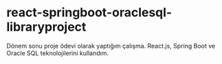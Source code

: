 # react-springboot-oraclesql-libraryproject

Dönem sonu proje ödevi olarak yaptığım çalışma. 
React.js, Spring Boot ve Oracle SQL teknolojilerini kullandım.
